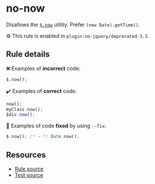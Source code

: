 # no-now

Disallows the [`$.now`](https://api.jquery.com/jQuery.now/) utility. Prefer `(new Date).getTime()`.

⚙️ This rule is enabled in `plugin:no-jquery/deprecated-3.3`.

## Rule details

❌ Examples of **incorrect** code:
```js
$.now();
```

✔️ Examples of **correct** code:
```js
now();
myClass.now();
$div.now();
```

🔧 Examples of code **fixed** by using  `--fix`:
```js
$.now(); /* → */ Date.now();
```

## Resources

* [Rule source](/src/rules/no-now.js)
* [Test source](/src/tests/no-now.js)
